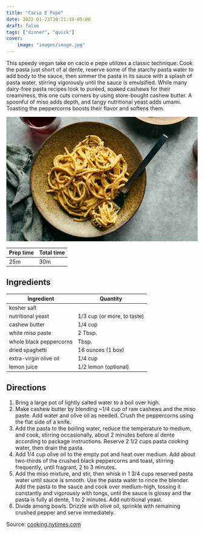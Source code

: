 ```yaml
---
title: "Cacio E Pepe"
date: 2022-01-23T10:21:18-05:00
draft: false
tags: ["dinner", "quick"]
cover:
    image: "images/image.jpg"
---
```



This speedy vegan take on cacio e pepe utilizes a classic technique: Cook the pasta just short of al dente, reserve some of the starchy pasta water to add body to the sauce, then simmer the pasta in its sauce with a splash of pasta water, stirring vigorously until the sauce is emulsified. While many dairy-free pasta recipes look to puréed, soaked cashews for their creaminess, this one cuts corners by using store-bought cashew butter. A spoonful of miso adds depth, and tangy nutritional yeast adds umami. Toasting the peppercorns boosts their flavor and softens them.

![](images/image.jpg)

|Prep time|Total time|
--- | ---
|25m|30m|


## Ingredients

|Ingredient|Quantity|
--- | ---
kosher salt|
nutritional yeast|1/3 cup (or more, to taste)
cashew butter|1/4 cup
white miso paste|2 Tbsp.
whole black peppercorns| Tbsp.
dried spaghetti|16 ounces (1 box)
extra-virgin olive oil|1/4 cup 
lemon juice|1/2 lemon (optional)

## Directions


1. Bring a large pot of lightly salted water to a boil over high. 
1. Make cashew butter by blending ~1/4 cup of raw cashews and the miso paste. Add water and olive oil as needed. Crush the peppercorns using the flat side of a knife.
1. Add the pasta to the boiling water, reduce the temperature to medium, and cook, stirring occasionally, about 2 minutes before al dente according to package instructions. Reserve 2 1/2 cups pasta cooking water, then drain the pasta.
1. Add 1/4 cup olive oil to the empty pot and heat over medium. Add about two-thirds of the crushed black peppercorns and toast, stirring frequently, until fragrant, 2 to 3 minutes.
1. Add the miso mixture, and stir, then whisk in 1 3/4 cups reserved pasta water until sauce is smooth. Use the pasta water to rince the blender. Add the pasta to the sauce and cook over medium-high, tossing it constantly and vigorously with tongs, until the sauce is glossy and the pasta is fully al dente, 1 to 2 minutes. Add nutritional yeast.
1. Divide among bowls. Drizzle with olive oil, sprinkle with remaining crushed pepper and serve immediately.



Source: [cooking.nytimes.com](https://cooking.nytimes.com/recipes/1020729-vegan-cacio-e-pepe)
